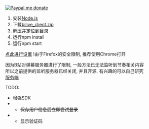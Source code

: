 [![Paypal.me donate](https://img.shields.io/badge/Paypal.me-donate-yellow.svg)](https://www.paypal.me/lzppzr)

1. 安装[Node.js](https://nodejs.org/)
2. 下载[bilive_client.zip](https://github.com/lzghzr/bilive_client/releases/)
3. 解压并定位到目录
4. 运行npm install
5. 运行npm start

[点此进行设置](https://lzghzr.github.io/bilive_client_view/index.html)
!由于Firefox的安全限制, 推荐使用Chrome打开

因为B站对弹幕服务器进行了限制, 一般方法已无法监听到节奏相关内容\
所以之前提供的监听服务器已经关闭, 并且开源, 有兴趣的可以自己研究\
[服务端](https://github.com/lzghzr/bilive_server)

TODO:
* 增强SDK
* * ~~保存用户信息后立即尝试登录~~
* * 显示验证码